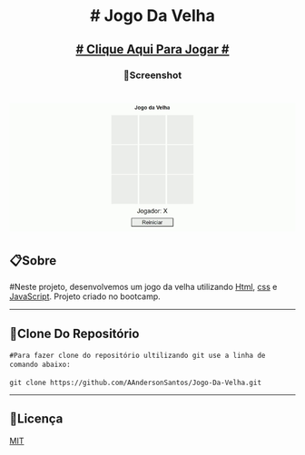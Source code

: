 <h1 align="center"># Jogo Da Velha </h1>

<h2 align="center"><a href="https://aandersonsantos.github.io/Jogo-Da-Velha/"># Clique Aqui Para Jogar #</a></h2>

<h3 align="center">📸Screenshot</h3>
<p>
<h1 align="center"><img src="img/jogo-da-velha.gif"></h1>

## 📋**Sobre**

#Neste projeto, desenvolvemos um jogo da velha utilizando [Html](https://developer.mozilla.org/pt-BR/docs/Web/), [css](https://developer.mozilla.org/pt-BR/docs/Web/CSS) e [JavaScript](https://developer.mozilla.org/pt-BR/docs/Web/JavaScript). Projeto criado no bootcamp.

---

## 💾**Clone Do Repositório**

```
#Para fazer clone do repositório ultilizando git use a linha de comando abaixo:

git clone https://github.com/AAndersonSantos/Jogo-Da-Velha.git

```

---

## 📝**Licença**

[MIT](https://github.com/AAndersonSantos/Jogo-Da-Velha/blob/main/LICENSE)
